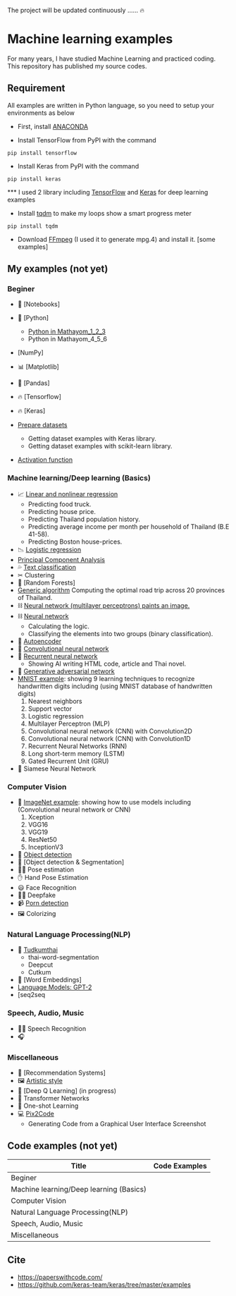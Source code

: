 The project will be updated continuously ......  :fire:

# Machine learning examples

For many years, I have studied Machine Learning and practiced coding. This repository has published my source codes.

## Requirement

All examples are written in Python language, so you need to setup your environments as below 

* First, install [ANACONDA](https://www.continuum.io/downloads)

* Install TensorFlow from PyPI with the command

`pip install tensorflow`

* Install Keras from PyPI with the command

`pip install keras`

*** I used 2 library including [TensorFlow](https://www.tensorflow.org/) and [Keras](https://keras.io/) for deep learning examples

* Install [tqdm](https://pypi.python.org/pypi/tqdm) to make my loops show a smart progress meter 

`pip install tqdm`

* Download [FFmpeg](https://www.ffmpeg.org/download.html) (I used it to generate mpg.4) and install it. [some examples]

## My examples (not yet) 

### Beginer
* 📕 [Notebooks] 
* 🐍 [Python]
  * [Python in Mathayom_1_2_3](https://colab.research.google.com/drive/1rm-kW7Nh5q3kk9JsnvBea2oUr42W9GIF)
  * Python in Mathayom_4_5_6 

* [NumPy]
* 📊 [Matplotlib]
* 🐼 [Pandas] 
* 🔥 [Tensorflow]
* 🔥 [Keras]  
* [Prepare datasets](Prepare_datasets)
  * Getting dataset examples with Keras library.
  * Getting dataset examples with scikit-learn library.
* [Activation function](Activation_function)  

### Machine learning/Deep learning (Basics)

* 📈 [Linear and nonlinear regression](Linear_regression)
  * Predicting food truck.
  * Predicting house price.
  * Predicting Thailand population history.
  * Predicting average income per month per household  of Thailand (B.E 41-58).
  * Predicting Boston house-prices.    
* 📉 [Logistic regression](Logistic_regression)
* [Principal Component Analysis](Principal_Component_Analysis)
* 💦 [Text classification](Text_classification)
* ✂ Clustering
* 🌳 [Random Forests]
* [Generic algorithm](Generic_algorithm)
  Computing the optimal road trip across 20 provinces of Thailand.
* ⛓ [Neural network (multilayer perceptrons) paints an image.](Art_example)
* ⛓ [Neural network](Neural_network)
  * Calculating the logic.
  * Classifying the elements into two groups (binary classification).
* 🔮 [Autoencoder](Autoencoder)
* 👀 [Convolutional neural network](Convolutional_neural_network)
* 📝 [Recurrent neural network](Recurrent_neural_network)
  * Showing AI writing HTML code, article and Thai novel.
* 👥 [Generative adversarial network](Generative_adversarial_network)
* [MNIST example](MNIST_example): showing 9 learning techniques to recognize handwritten digits including (using MNIST database of handwritten digits)  
  1. Nearest neighbors
  2. Support vector
  3. Logistic regression 
  4. Multilayer Perceptron (MLP)
  5. Convolutional neural network (CNN) with Convolution2D
  6. Convolutional neural network (CNN) with Convolution1D
  7. Recurrent Neural Networks (RNN)
  8. Long short-term memory (LSTM)
  9. Gated Recurrent Unit (GRU)
* 👬 Siamese Neural Network

### Computer Vision

* 📸 [ImageNet example](ImageNet_example): showing how to use models including (Convolutional neural network or CNN) 
  1. Xception
  2. VGG16
  3. VGG19
  4. ResNet50
  5. InceptionV3
* 📸 [Object detection](https://colab.research.google.com/drive/1uQnZfPlRhplvcZKWiXn1jeytJIFEVLkV)
* 📸 [Object detection & Segmentation]
* 🤸‍♀ Pose estimation
* ✋ Hand Pose Estimation
* 😃 Face Recognition
* 👳‍♂ Deepfake
* 📹 [Porn detection](https://colab.research.google.com/drive/1aFQgXH9WAvA_aJiZU4GZppWrLnZNJ7Hh)
* 🖼 Colorizing

### Natural Language Processing(NLP)
* 📰 [Tudkumthai](https://colab.research.google.com/drive/1tLrKRFR6i4TAzrbJ8wgsp4aihfWnMgnT)
  * thai-word-segmentation
  * Deepcut
  * Cutkum
* 📝 [Word Embeddings]
* [Language Models: GPT-2](https://colab.research.google.com/drive/1lZoaSLo2Ip-mlBNUFpjKhVAPWDenbRCu)
* [seq2seq

### Speech, Audio, Music
* 👨‍🎤 Speech Recognition
* 🎧 

### Miscellaneous
* 🛒 [Recommendation Systems]
* 🖼 [Artistic style](Artistic_style)
* 💪 [Deep Q Learning] (in progress)
* 🐝 Transformer Networks
* 🎯 One-shot Learning
* 💻 [Pix2Code](https://colab.research.google.com/drive/1i1CeQoS8LXTkQFn08Z4aFV8BNwF8eNjZ)
  * Generating Code from a Graphical User Interface Screenshot

## Code examples (not yet) 
|Title|Code Examples|
| -    |         -      |
|Beginer| |
|Machine learning/Deep learning (Basics)   | |
|Computer Vision     ||
| Natural Language Processing(NLP)| ||
| Speech, Audio, Music   || 
| Miscellaneous|| 



## Cite
* https://paperswithcode.com/
* https://github.com/keras-team/keras/tree/master/examples
